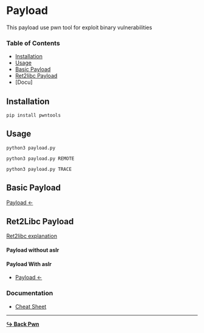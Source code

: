 # Payload

This payload use pwn tool for exploit binary vulnerabilities

### Table of Contents

- [Installation](#installation)
- [Usage](#usage)
- [Basic Payload](#)
- [Ret2libc Payload]()
- [Docu]

## Installation

```pip install pwntools```

## Usage

```python3 payload.py```

```python3 payload.py REMOTE```

```python3 payload.py TRACE```

## Basic Payload

[Payload <-](/pwn/payload/payload.py)

## Ret2Libc Payload

[Ret2libc explanation](/pwn/ret2libc.md)

#### Payload without aslr

#### Payload With aslr

- [Payload <-](/pwn/payload/payload_ret2libc_aslr.py)

### Documentation

- [Cheat Sheet](https://gist.github.com/anvbis/64907e4f90974c4bdd930baeb705dedf)

---

[**:arrow_right_hook: Back Pwn**](/pwn/pwn.md)